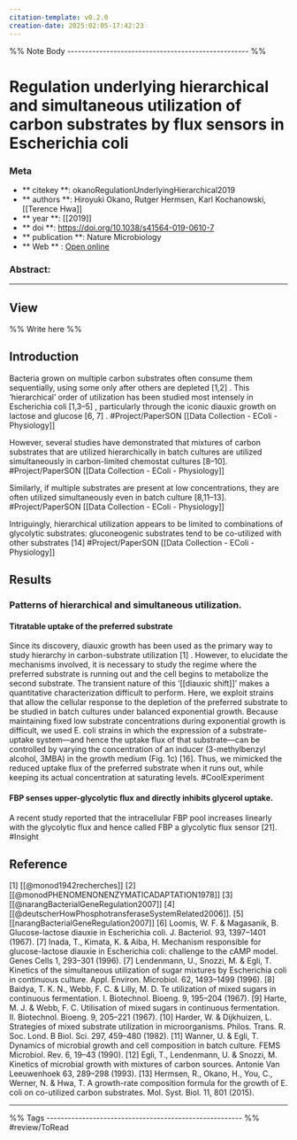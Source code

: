 ```yaml
---
citation-template: v0.2.0
creation-date: 2025:02:05-17:42:23
---
```


%% Note Body --------------------------------------------------- %%
# Regulation underlying hierarchical and simultaneous utilization of carbon substrates by flux sensors in Escherichia coli

### Meta
- ** citekey **: okanoRegulationUnderlyingHierarchical2019
- ** authors **: Hiroyuki Okano, Rutger Hermsen, Karl Kochanowski, [[Terence Hwa]]
- ** year **: [[2019]]
- ** doi **: https://doi.org/10.1038/s41564-019-0610-7
- ** publication **: Nature Microbiology
- ** Web ** : [Open online](https://www.nature.com/articles/s41564-019-0610-7)


### Abstract:


___

## View

%% Write here %%



## Introduction

Bacteria grown on multiple carbon substrates often consume them sequentially, using some only after others are depleted [1,2] . This ‘hierarchical’ order of utilization has been studied most intensely in Escherichia coli [1,3–5] , particularly through the iconic diauxic growth on lactose and glucose [6, 7] . #Project/PaperSON [[Data Collection - EColi - Physiology]]

However, several studies have demonstrated that mixtures of carbon substrates that are utilized hierarchically in batch cultures are utilized simultaneously in carbon-limited chemostat cultures [8–10]. #Project/PaperSON [[Data Collection - EColi - Physiology]]

Similarly, if multiple substrates are present at low concentrations, they are often utilized simultaneously even in batch culture [8,11–13]. #Project/PaperSON [[Data Collection - EColi - Physiology]]

Intriguingly, hierarchical utilization appears to be limited to combinations of glycolytic substrates: gluconeogenic substrates tend to be co-utilized with other substrates [14] #Project/PaperSON [[Data Collection - EColi - Physiology]]


## Results

### Patterns of hierarchical and simultaneous utilization. 

#### Titratable uptake of the preferred substrate

Since its discovery, diauxic growth has been used as the primary way to study hierarchy in carbon-substrate utilization [1] . However, to elucidate the mechanisms involved, it is necessary to study the regime where the preferred substrate is running out and the cell begins to metabolize the second substrate. The transient nature of this ‘[[diauxic shift]]’ makes a quantitative characterization difficult to perform. Here, we exploit strains that allow the cellular response to the depletion of the preferred substrate to be studied in batch cultures under balanced exponential growth. Because maintaining fixed low substrate concentrations during exponential growth is difficult, we used E. coli strains in which the expression of a substrate-uptake system—and hence the uptake flux of that substrate—can be controlled by varying the concentration of an inducer (3-methylbenzyl alcohol, 3MBA) in the growth medium (Fig. 1c) [16]. Thus, we mimicked the reduced uptake flux of the preferred substrate when it runs out, while keeping its actual concentration at saturating levels. #CoolExperiment 

#### FBP senses upper-glycolytic flux and directly inhibits glycerol uptake.

A recent study reported that the intracellular FBP pool increases linearly with the glycolytic flux and hence called FBP a glycolytic flux sensor [21]. #Insight 



## Reference

[1]  [[@monod1942recherches]]
[2]  [[@monodPHENOMENONENZYMATICADAPTATION1978]]
[3]  [[@narangBacterialGeneRegulation2007]]
[4]  [[@deutscherHowPhosphotransferaseSystemRelated2006]].
[5]  [[narangBacterialGeneRegulation2007]]
[6] Loomis, W. F. & Magasanik, B. Glucose-lactose diauxie in Escherichia coli. J. Bacteriol. 93, 1397–1401 (1967).
[7] Inada, T., Kimata, K. & Aiba, H. Mechanism responsible for glucose-lactose diauxie in Escherichia coli: challenge to the cAMP model. Genes Cells 1, 293–301 (1996).
[7] Lendenmann, U., Snozzi, M. & Egli, T. Kinetics of the simultaneous utilization of sugar mixtures by Escherichia coli in continuous culture. Appl. Environ. Microbiol. 62, 1493–1499 (1996).
[8] Baidya, T. K. N., Webb, F. C. & Lilly, M. D. Te utilization of mixed sugars in continuous fermentation. I. Biotechnol. Bioeng. 9, 195–204 (1967).
[9] Harte, M. J. & Webb, F. C. Utilisation of mixed sugars in continuous fermentation. II. Biotechnol. Bioeng. 9, 205–221 (1967).
[10] Harder, W. & Dijkhuizen, L. Strategies of mixed substrate utilization in microorganisms. Philos. Trans. R. Soc. Lond. B Biol. Sci. 297, 459–480 (1982).
[11] Wanner, U. & Egli, T. Dynamics of microbial growth and cell composition in batch culture. FEMS Microbiol. Rev. 6, 19–43 (1990).
[12] Egli, T., Lendenmann, U. & Snozzi, M. Kinetics of microbial growth with mixtures of carbon sources. Antonie Van Leeuwenhoek 63, 289–298 (1993).
[13] Hermsen, R., Okano, H., You, C., Werner, N. & Hwa, T. A growth-rate composition formula for the growth of E. coli on co-utilized carbon substrates. Mol. Syst. Biol. 11, 801 (2015).

___
%% Tags  ------------------------------------------------------- %%
#review/ToRead